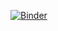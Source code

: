 [![Binder](https://mybinder.org/badge_logo.svg)](https://mybinder.org/v2/gh/SofianeB/matlab-jupyter-vnc/HEAD)

